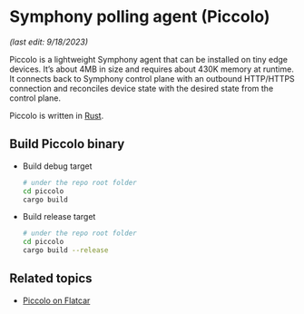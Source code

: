 # Symphony polling agent (Piccolo)

_(last edit: 9/18/2023)_

Piccolo is a lightweight Symphony agent that can be installed on tiny edge devices. It’s about 4MB in size and requires about 430K memory at runtime. It connects back to Symphony control plane with an outbound HTTP/HTTPS connection and reconciles device state with the desired state from the control plane.

Piccolo is written in [Rust](https://www.rust-lang.org/).

## Build Piccolo binary

* Build debug target

  ```bash
  # under the repo root folder
  cd piccolo
  cargo build
  ```

* Build release target

  ```bash
  # under the repo root folder
  cd piccolo
  cargo build --release
  ```

## Related topics

* [Piccolo on Flatcar](./flatcar.md)